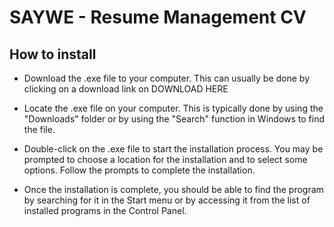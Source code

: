 # SAYWE - Resume Management CV

## How to install

* Download the .exe file to your computer. This can usually be done by clicking on a download link on DOWNLOAD HERE

* Locate the .exe file on your computer. This is typically done by using the "Downloads" folder or by using the "Search" function in Windows to find the file.

* Double-click on the .exe file to start the installation process. You may be prompted to choose a location for the installation and to select some options. Follow the prompts to complete the installation.

* Once the installation is complete, you should be able to find the program by searching for it in the Start menu or by accessing it from the list of installed programs in the Control Panel.
